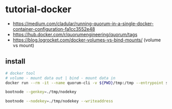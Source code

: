 # tutorial-docker

- https://medium.com/cladular/running-quorum-in-a-single-docker-container-configuration-fa1cc3552e48
- https://hub.docker.com/r/quorumengineering/quorum/tags
- https://blog.logrocket.com/docker-volumes-vs-bind-mounts/ (volume vs mount)

## install

```bash
# docker tool
# volume - mount data out | bind - mount data in
docker run --rm -it --name quorum-cli -v ${PWD}/tmp:/tmp --entrypoint sh quorumengineering/quorum:latest

bootnode --genkey=./tmp/nodekey

bootnode --nodekey=./tmp/nodekey --writeaddress
```
